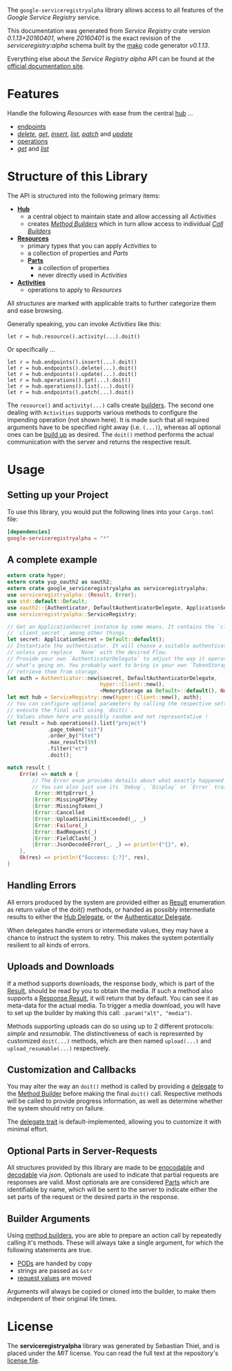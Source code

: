 <!---
DO NOT EDIT !
This file was generated automatically from 'src/mako/api/README.md.mako'
DO NOT EDIT !
-->
The `google-serviceregistryalpha` library allows access to all features of the *Google Service Registry* service.

This documentation was generated from *Service Registry* crate version *0.1.13+20160401*, where *20160401* is the exact revision of the *serviceregistry:alpha* schema built by the [mako](http://www.makotemplates.org/) code generator *v0.1.13*.

Everything else about the *Service Registry* *alpha* API can be found at the
[official documentation site](https://developers.google.com/cloud-serviceregistry/).
# Features

Handle the following *Resources* with ease from the central [hub](http://byron.github.io/google-apis-rs/google_serviceregistryalpha/struct.ServiceRegistry.html) ... 

* [endpoints](http://byron.github.io/google-apis-rs/google_serviceregistryalpha/struct.Endpoint.html)
 * [*delete*](http://byron.github.io/google-apis-rs/google_serviceregistryalpha/struct.EndpointDeleteCall.html), [*get*](http://byron.github.io/google-apis-rs/google_serviceregistryalpha/struct.EndpointGetCall.html), [*insert*](http://byron.github.io/google-apis-rs/google_serviceregistryalpha/struct.EndpointInsertCall.html), [*list*](http://byron.github.io/google-apis-rs/google_serviceregistryalpha/struct.EndpointListCall.html), [*patch*](http://byron.github.io/google-apis-rs/google_serviceregistryalpha/struct.EndpointPatchCall.html) and [*update*](http://byron.github.io/google-apis-rs/google_serviceregistryalpha/struct.EndpointUpdateCall.html)
* [operations](http://byron.github.io/google-apis-rs/google_serviceregistryalpha/struct.Operation.html)
 * [*get*](http://byron.github.io/google-apis-rs/google_serviceregistryalpha/struct.OperationGetCall.html) and [*list*](http://byron.github.io/google-apis-rs/google_serviceregistryalpha/struct.OperationListCall.html)




# Structure of this Library

The API is structured into the following primary items:

* **[Hub](http://byron.github.io/google-apis-rs/google_serviceregistryalpha/struct.ServiceRegistry.html)**
    * a central object to maintain state and allow accessing all *Activities*
    * creates [*Method Builders*](http://byron.github.io/google-apis-rs/google_serviceregistryalpha/trait.MethodsBuilder.html) which in turn
      allow access to individual [*Call Builders*](http://byron.github.io/google-apis-rs/google_serviceregistryalpha/trait.CallBuilder.html)
* **[Resources](http://byron.github.io/google-apis-rs/google_serviceregistryalpha/trait.Resource.html)**
    * primary types that you can apply *Activities* to
    * a collection of properties and *Parts*
    * **[Parts](http://byron.github.io/google-apis-rs/google_serviceregistryalpha/trait.Part.html)**
        * a collection of properties
        * never directly used in *Activities*
* **[Activities](http://byron.github.io/google-apis-rs/google_serviceregistryalpha/trait.CallBuilder.html)**
    * operations to apply to *Resources*

All *structures* are marked with applicable traits to further categorize them and ease browsing.

Generally speaking, you can invoke *Activities* like this:

```Rust,ignore
let r = hub.resource().activity(...).doit()
```

Or specifically ...

```ignore
let r = hub.endpoints().insert(...).doit()
let r = hub.endpoints().delete(...).doit()
let r = hub.endpoints().update(...).doit()
let r = hub.operations().get(...).doit()
let r = hub.operations().list(...).doit()
let r = hub.endpoints().patch(...).doit()
```

The `resource()` and `activity(...)` calls create [builders][builder-pattern]. The second one dealing with `Activities` 
supports various methods to configure the impending operation (not shown here). It is made such that all required arguments have to be 
specified right away (i.e. `(...)`), whereas all optional ones can be [build up][builder-pattern] as desired.
The `doit()` method performs the actual communication with the server and returns the respective result.

# Usage

## Setting up your Project

To use this library, you would put the following lines into your `Cargo.toml` file:

```toml
[dependencies]
google-serviceregistryalpha = "*"
```

## A complete example

```Rust
extern crate hyper;
extern crate yup_oauth2 as oauth2;
extern crate google_serviceregistryalpha as serviceregistryalpha;
use serviceregistryalpha::{Result, Error};
use std::default::Default;
use oauth2::{Authenticator, DefaultAuthenticatorDelegate, ApplicationSecret, MemoryStorage};
use serviceregistryalpha::ServiceRegistry;

// Get an ApplicationSecret instance by some means. It contains the `client_id` and 
// `client_secret`, among other things.
let secret: ApplicationSecret = Default::default();
// Instantiate the authenticator. It will choose a suitable authentication flow for you, 
// unless you replace  `None` with the desired Flow.
// Provide your own `AuthenticatorDelegate` to adjust the way it operates and get feedback about 
// what's going on. You probably want to bring in your own `TokenStorage` to persist tokens and
// retrieve them from storage.
let auth = Authenticator::new(&secret, DefaultAuthenticatorDelegate,
                              hyper::Client::new(),
                              <MemoryStorage as Default>::default(), None);
let mut hub = ServiceRegistry::new(hyper::Client::new(), auth);
// You can configure optional parameters by calling the respective setters at will, and
// execute the final call using `doit()`.
// Values shown here are possibly random and not representative !
let result = hub.operations().list("project")
             .page_token("sit")
             .order_by("Stet")
             .max_results(59)
             .filter("et")
             .doit();

match result {
    Err(e) => match e {
        // The Error enum provides details about what exactly happened.
        // You can also just use its `Debug`, `Display` or `Error` traits
         Error::HttpError(_)
        |Error::MissingAPIKey
        |Error::MissingToken(_)
        |Error::Cancelled
        |Error::UploadSizeLimitExceeded(_, _)
        |Error::Failure(_)
        |Error::BadRequest(_)
        |Error::FieldClash(_)
        |Error::JsonDecodeError(_, _) => println!("{}", e),
    },
    Ok(res) => println!("Success: {:?}", res),
}

```
## Handling Errors

All errors produced by the system are provided either as [Result](http://byron.github.io/google-apis-rs/google_serviceregistryalpha/enum.Result.html) enumeration as return value of 
the doit() methods, or handed as possibly intermediate results to either the 
[Hub Delegate](http://byron.github.io/google-apis-rs/google_serviceregistryalpha/trait.Delegate.html), or the [Authenticator Delegate](http://byron.github.io/google-apis-rs/google_serviceregistryalpha/../yup-oauth2/trait.AuthenticatorDelegate.html).

When delegates handle errors or intermediate values, they may have a chance to instruct the system to retry. This 
makes the system potentially resilient to all kinds of errors.

## Uploads and Downloads
If a method supports downloads, the response body, which is part of the [Result](http://byron.github.io/google-apis-rs/google_serviceregistryalpha/enum.Result.html), should be
read by you to obtain the media.
If such a method also supports a [Response Result](http://byron.github.io/google-apis-rs/google_serviceregistryalpha/trait.ResponseResult.html), it will return that by default.
You can see it as meta-data for the actual media. To trigger a media download, you will have to set up the builder by making
this call: `.param("alt", "media")`.

Methods supporting uploads can do so using up to 2 different protocols: 
*simple* and *resumable*. The distinctiveness of each is represented by customized 
`doit(...)` methods, which are then named `upload(...)` and `upload_resumable(...)` respectively.

## Customization and Callbacks

You may alter the way an `doit()` method is called by providing a [delegate](http://byron.github.io/google-apis-rs/google_serviceregistryalpha/trait.Delegate.html) to the 
[Method Builder](http://byron.github.io/google-apis-rs/google_serviceregistryalpha/trait.CallBuilder.html) before making the final `doit()` call. 
Respective methods will be called to provide progress information, as well as determine whether the system should 
retry on failure.

The [delegate trait](http://byron.github.io/google-apis-rs/google_serviceregistryalpha/trait.Delegate.html) is default-implemented, allowing you to customize it with minimal effort.

## Optional Parts in Server-Requests

All structures provided by this library are made to be [enocodable](http://byron.github.io/google-apis-rs/google_serviceregistryalpha/trait.RequestValue.html) and 
[decodable](http://byron.github.io/google-apis-rs/google_serviceregistryalpha/trait.ResponseResult.html) via *json*. Optionals are used to indicate that partial requests are responses 
are valid.
Most optionals are are considered [Parts](http://byron.github.io/google-apis-rs/google_serviceregistryalpha/trait.Part.html) which are identifiable by name, which will be sent to 
the server to indicate either the set parts of the request or the desired parts in the response.

## Builder Arguments

Using [method builders](http://byron.github.io/google-apis-rs/google_serviceregistryalpha/trait.CallBuilder.html), you are able to prepare an action call by repeatedly calling it's methods.
These will always take a single argument, for which the following statements are true.

* [PODs][wiki-pod] are handed by copy
* strings are passed as `&str`
* [request values](http://byron.github.io/google-apis-rs/google_serviceregistryalpha/trait.RequestValue.html) are moved

Arguments will always be copied or cloned into the builder, to make them independent of their original life times.

[wiki-pod]: http://en.wikipedia.org/wiki/Plain_old_data_structure
[builder-pattern]: http://en.wikipedia.org/wiki/Builder_pattern
[google-go-api]: https://github.com/google/google-api-go-client

# License
The **serviceregistryalpha** library was generated by Sebastian Thiel, and is placed 
under the *MIT* license.
You can read the full text at the repository's [license file][repo-license].

[repo-license]: https://github.com/Byron/google-apis-rs/LICENSE.md
